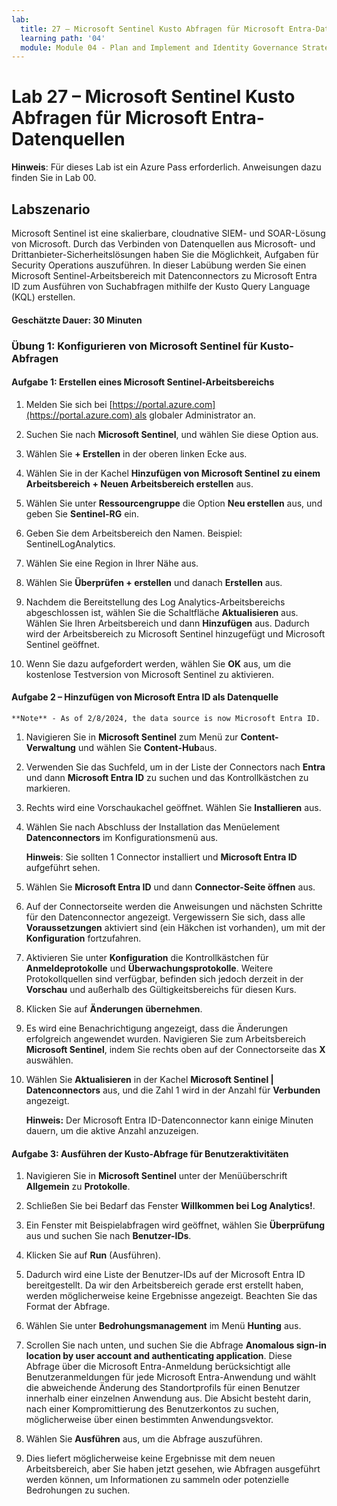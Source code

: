 ```yaml
---
lab:
  title: 27 – Microsoft Sentinel Kusto Abfragen für Microsoft Entra-Datenquellen
  learning path: '04'
  module: Module 04 - Plan and Implement and Identity Governance Strategy
---
```


# Lab 27 – Microsoft Sentinel Kusto Abfragen für Microsoft Entra-Datenquellen

**Hinweis**: Für dieses Lab ist ein Azure Pass erforderlich. Anweisungen dazu finden Sie in Lab 00.

## Labszenario

Microsoft Sentinel ist eine skalierbare, cloudnative SIEM- und SOAR-Lösung von Microsoft.  Durch das Verbinden von Datenquellen aus Microsoft- und Drittanbieter-Sicherheitslösungen haben Sie die Möglichkeit, Aufgaben für Security Operations auszuführen.  In dieser Labübung werden Sie einen Microsoft Sentinel-Arbeitsbereich mit Datenconnectors zu Microsoft Entra ID zum Ausführen von Suchabfragen mithilfe der Kusto Query Language (KQL) erstellen. 

#### Geschätzte Dauer: 30 Minuten

### Übung 1: Konfigurieren von Microsoft Sentinel für Kusto-Abfragen

#### Aufgabe 1: Erstellen eines Microsoft Sentinel-Arbeitsbereichs

1. Melden Sie sich bei [https://portal.azure.com](https://portal.azure.com) als globaler Administrator an.

1. Suchen Sie nach **Microsoft Sentinel**, und wählen Sie diese Option aus. 

1. Wählen Sie **+ Erstellen** in der oberen linken Ecke aus.

1. Wählen Sie in der Kachel **Hinzufügen von Microsoft Sentinel zu einem Arbeitsbereich** **+ Neuen Arbeitsbereich erstellen** aus.

1. Wählen Sie unter **Ressourcengruppe** die Option **Neu erstellen** aus, und geben Sie **Sentinel-RG** ein.

1. Geben Sie dem Arbeitsbereich den Namen.  Beispiel: SentinelLogAnalytics.

1. Wählen Sie eine Region in Ihrer Nähe aus.

1. Wählen Sie **Überprüfen + erstellen** und danach **Erstellen** aus.

1. Nachdem die Bereitstellung des Log Analytics-Arbeitsbereichs abgeschlossen ist, wählen Sie die Schaltfläche **Aktualisieren** aus. Wählen Sie Ihren Arbeitsbereich und dann **Hinzufügen** aus.  Dadurch wird der Arbeitsbereich zu Microsoft Sentinel hinzugefügt und Microsoft Sentinel geöffnet.

1. Wenn Sie dazu aufgefordert werden, wählen Sie **OK** aus, um die kostenlose Testversion von Microsoft Sentinel zu aktivieren.

#### Aufgabe 2 – Hinzufügen von Microsoft Entra ID als Datenquelle
    **Note** - As of 2/8/2024, the data source is now Microsoft Entra ID.

1. Navigieren Sie in **Microsoft Sentinel** zum Menü zur **Content-Verwaltung** und wählen Sie **Content-Hub**aus.

1. Verwenden Sie das Suchfeld, um in der Liste der Connectors nach **Entra** und dann **Microsoft Entra ID** zu suchen und das Kontrollkästchen zu markieren.

1. Rechts wird eine Vorschaukachel geöffnet.  Wählen Sie **Installieren** aus.

1. Wählen Sie nach Abschluss der Installation das Menüelement **Datenconnectors** im Konfigurationsmenü aus.

    **Hinweis**: Sie sollten 1 Connector installiert und **Microsoft Entra ID** aufgeführt sehen.

1. Wählen Sie **Microsoft Entra ID** und dann **Connector-Seite öffnen** aus.

1. Auf der Connectorseite werden die Anweisungen und nächsten Schritte für den Datenconnector angezeigt. Vergewissern Sie sich, dass alle **Voraussetzungen** aktiviert sind (ein Häkchen ist vorhanden), um mit der **Konfiguration** fortzufahren.

1. Aktivieren Sie unter **Konfiguration** die Kontrollkästchen für **Anmeldeprotokolle** und **Überwachungsprotokolle**. Weitere Protokollquellen sind verfügbar, befinden sich jedoch derzeit in der **Vorschau** und außerhalb des Gültigkeitsbereichs für diesen Kurs.

1. Klicken Sie auf **Änderungen übernehmen**. 

1. Es wird eine Benachrichtigung angezeigt, dass die Änderungen erfolgreich angewendet wurden. Navigieren Sie zum Arbeitsbereich **Microsoft Sentinel**, indem Sie rechts oben auf der Connectorseite das **X** auswählen.

1. Wählen Sie **Aktualisieren** in der Kachel **Microsoft Sentinel | Datenconnectors** aus, und die Zahl 1 wird in der Anzahl für **Verbunden** angezeigt.

   **Hinweis:** Der Microsoft Entra ID-Datenconnector kann einige Minuten dauern, um die aktive Anzahl anzuzeigen. 

#### Aufgabe 3: Ausführen der Kusto-Abfrage für Benutzeraktivitäten

1. Navigieren Sie in **Microsoft Sentinel** unter der Menüüberschrift **Allgemein** zu **Protokolle**.

1. Schließen Sie bei Bedarf das Fenster **Willkommen bei Log Analytics!**.

1. Ein Fenster mit Beispielabfragen wird geöffnet, wählen Sie **Überprüfung** aus und suchen Sie nach **Benutzer-IDs**.

1. Klicken Sie auf **Run** (Ausführen). 

1. Dadurch wird eine Liste der Benutzer-IDs auf der Microsoft Entra ID bereitgestellt.  Da wir den Arbeitsbereich gerade erst erstellt haben, werden möglicherweise keine Ergebnisse angezeigt.  Beachten Sie das Format der Abfrage.

1. Wählen Sie unter **Bedrohungsmanagement** im Menü **Hunting** aus. 

1. Scrollen Sie nach unten, und suchen Sie die Abfrage **Anomalous sign-in location by user account and authenticating application**.  Diese Abfrage über die Microsoft Entra-Anmeldung berücksichtigt alle Benutzeranmeldungen für jede Microsoft Entra-Anwendung und wählt die abweichende Änderung des Standortprofils für einen Benutzer innerhalb einer einzelnen Anwendung aus. Die Absicht besteht darin, nach einer Kompromittierung des Benutzerkontos zu suchen, möglicherweise über einen bestimmten Anwendungsvektor. 

1. Wählen Sie **Ausführen** aus, um die Abfrage auszuführen.

1. Dies liefert möglicherweise keine Ergebnisse mit dem neuen Arbeitsbereich, aber Sie haben jetzt gesehen, wie Abfragen ausgeführt werden können, um Informationen zu sammeln oder potenzielle Bedrohungen zu suchen.
